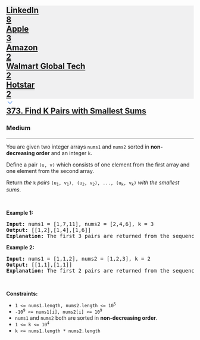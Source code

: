 <h2><a href="https://leetcode.com/problems/find-k-pairs-with-smallest-sums/"><div id="big-omega-company-tags"><div id="big-omega-topbar"><div class="companyTagsContainer" style="overflow-x: scroll; flex-wrap: nowrap;"><div class="companyTagsContainer--tag" style="background-color: rgba(0, 10, 32, 0.05);"><div>LinkedIn</div><div class="companyTagsContainer--tagOccurence">8</div></div><div class="companyTagsContainer--tag" style="background-color: rgba(0, 10, 32, 0.05);"><div>Apple</div><div class="companyTagsContainer--tagOccurence">3</div></div><div class="companyTagsContainer--tag" style="background-color: rgba(0, 10, 32, 0.05);"><div>Amazon</div><div class="companyTagsContainer--tagOccurence">2</div></div><div class="companyTagsContainer--tag" style="background-color: rgba(0, 10, 32, 0.05);"><div>Walmart Global Tech</div><div class="companyTagsContainer--tagOccurence">2</div></div><div class="companyTagsContainer--tag" style="background-color: rgba(0, 10, 32, 0.05);"><div>Hotstar</div><div class="companyTagsContainer--tagOccurence">2</div></div></div><div class="companyTagsContainer--chevron"><div><svg version="1.1" id="icon" xmlns="http://www.w3.org/2000/svg" xmlns:xlink="http://www.w3.org/1999/xlink" x="0px" y="0px" viewBox="0 0 32 32" fill="#4087F1" xml:space="preserve" style="width: 20px;"><polygon points="16,22 6,12 7.4,10.6 16,19.2 24.6,10.6 26,12 "></polygon><rect id="_x3C_Transparent_Rectangle_x3E_" class="st0" fill="none" width="32" height="32"></rect></svg></div></div></div></div>373. Find K Pairs with Smallest Sums</a></h2><h3>Medium</h3><hr><div><p>You are given two integer arrays <code>nums1</code> and <code>nums2</code> sorted in <strong>non-decreasing&nbsp;order</strong> and an integer <code>k</code>.</p>

<p>Define a pair <code>(u, v)</code> which consists of one element from the first array and one element from the second array.</p>

<p>Return <em>the</em> <code>k</code> <em>pairs</em> <code>(u<sub>1</sub>, v<sub>1</sub>), (u<sub>2</sub>, v<sub>2</sub>), ..., (u<sub>k</sub>, v<sub>k</sub>)</code> <em>with the smallest sums</em>.</p>

<p>&nbsp;</p>
<p><strong class="example">Example 1:</strong></p>

<pre><strong>Input:</strong> nums1 = [1,7,11], nums2 = [2,4,6], k = 3
<strong>Output:</strong> [[1,2],[1,4],[1,6]]
<strong>Explanation:</strong> The first 3 pairs are returned from the sequence: [1,2],[1,4],[1,6],[7,2],[7,4],[11,2],[7,6],[11,4],[11,6]
</pre>

<p><strong class="example">Example 2:</strong></p>

<pre><strong>Input:</strong> nums1 = [1,1,2], nums2 = [1,2,3], k = 2
<strong>Output:</strong> [[1,1],[1,1]]
<strong>Explanation:</strong> The first 2 pairs are returned from the sequence: [1,1],[1,1],[1,2],[2,1],[1,2],[2,2],[1,3],[1,3],[2,3]
</pre>

<p>&nbsp;</p>
<p><strong>Constraints:</strong></p>

<ul>
	<li><code>1 &lt;= nums1.length, nums2.length &lt;= 10<sup>5</sup></code></li>
	<li><code>-10<sup>9</sup> &lt;= nums1[i], nums2[i] &lt;= 10<sup>9</sup></code></li>
	<li><code>nums1</code> and <code>nums2</code> both are sorted in <strong>non-decreasing order</strong>.</li>
	<li><code>1 &lt;= k &lt;= 10<sup>4</sup></code></li>
	<li><code>k &lt;=&nbsp;nums1.length *&nbsp;nums2.length</code></li>
</ul>
</div>